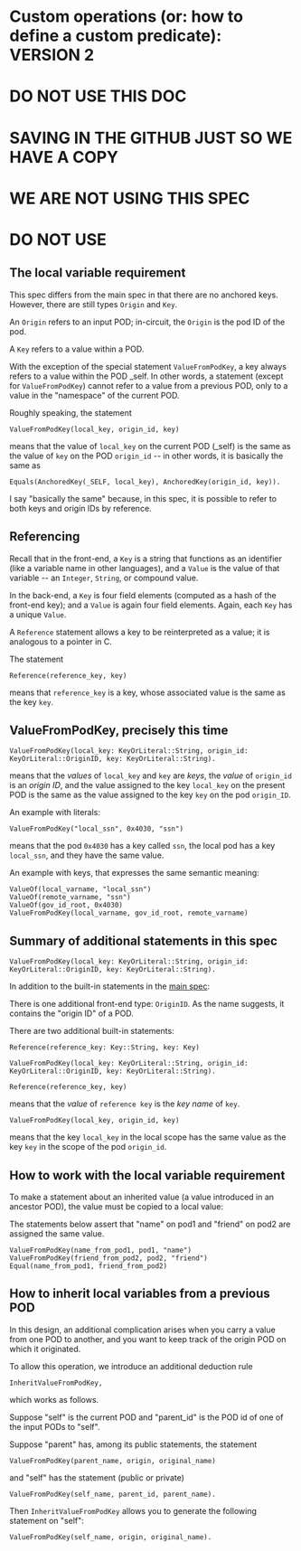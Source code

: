 # Custom operations (or: how to define a custom predicate): VERSION 2

# DO NOT USE THIS DOC
# SAVING IN THE GITHUB JUST SO WE HAVE A COPY
# WE ARE NOT USING THIS SPEC
# DO NOT USE

## The local variable requirement

This spec differs from the main spec in that there are no anchored keys.  However, there are still types `Origin` and `Key`.

An `Origin` refers to an input POD; in-circuit, the `Origin` is the pod ID of the pod.

A `Key` refers to a value within a POD.

With the exception of the special statement `ValueFromPodKey`, a key always refers to a value within the POD _self.  In other words, a statement (except for `ValueFromPodKey`) cannot refer to a value from a previous POD, only to a value in the "namespace" of the current POD.

Roughly speaking, the statement
```
ValueFromPodKey(local_key, origin_id, key)
```
means that the value of `local_key` on the current POD (_self) is the same as the value of `key` on the POD `origin_id` -- in other words, it is basically the same as 
```
Equals(AnchoredKey(_SELF, local_key), AnchoredKey(origin_id, key)).
```

I say "basically the same" because, in this spec, it is possible to refer to both keys and origin IDs by reference.

## Referencing

Recall that in the front-end, a `Key` is a string that functions as an identifier (like a variable name in other languages), and a `Value` is the value of that variable -- an `Integer`, `String`, or compound value.

In the back-end, a `Key` is four field elements (computed as a hash of the front-end key); and a `Value` is again four field elements.  Again, each `Key` has a unique `Value`.

A `Reference` statement allows a key to be reinterpreted as a value; it is analogous to a pointer in C.

The statement
```
Reference(reference_key, key)
```
means that `reference_key` is a key, whose associated value is the same as the key `key`.

## ValueFromPodKey, precisely this time

```
ValueFromPodKey(local_key: KeyOrLiteral::String, origin_id: KeyOrLiteral::OriginID, key: KeyOrLiteral::String).
```

means that the _values_ of `local_key` and `key` are _keys_, the _value_ of `origin_id` is an _origin ID_, and the value assigned to the key `local_key` on the present POD is the same as the value assigned to the key `key` on the pod `origin_ID`.

An example with literals:
```
ValueFromPodKey("local_ssn", 0x4030, "ssn")
```
means that the pod `0x4030` has a key called `ssn`, the local pod has a key `local_ssn`, and they have the same value.

An example with keys, that expresses the same semantic meaning:
```
ValueOf(local_varname, "local_ssn")
ValueOf(remote_varname, "ssn")
ValueOf(gov_id_root, 0x4030)
ValueFromPodKey(local_varname, gov_id_root, remote_varname)
```

## Summary of additional statements in this spec

```
ValueFromPodKey(local_key: KeyOrLiteral::String, origin_id: KeyOrLiteral::OriginID, key: KeyOrLiteral::String).
```


In addition to the built-in statements in the [main spec](./statements.md):

There is one additional front-end type: `OriginID`.  As the name suggests, it contains the "origin ID" of a POD.

There are two additional built-in statements:
```
Reference(reference_key: Key::String, key: Key)

ValueFromPodKey(local_key: KeyOrLiteral::String, origin_id: KeyOrLiteral::OriginID, key: KeyOrLiteral::String).
```

```
Reference(reference_key, key)
```
means that the *value* of `reference key` is the *key name* of `key`.

```
ValueFromPodKey(local_key, origin_id, key)
```
means that the key `local_key` in the local scope has the same value as the key `key` in the scope of the pod `origin_id`.

## How to work with the local variable requirement

To make a statement about an inherited value (a value introduced in an ancestor POD), the value must be copied to a local value:

The statements below assert that "name" on pod1 and "friend" on pod2 are assigned the same value.
```
ValueFromPodKey(name_from_pod1, pod1, "name")
ValueFromPodKey(friend_from_pod2, pod2, "friend")
Equal(name_from_pod1, friend_from_pod2)
```

## How to inherit local variables from a previous POD

In this design, an additional complication arises when you
carry a value from one POD to another,
and you want to keep track of the origin POD on which it originated.

To allow this operation, we introduce an additional deduction rule
```
InheritValueFromPodKey,
```
which works as follows.

Suppose "self" is the current POD and "parent_id" is the POD id of one of the input PODs to "self".

Suppose "parent" has, among its public statements, the statement
```
ValueFromPodKey(parent_name, origin, original_name)
```
and "self" has the statement (public or private)
```
ValueFromPodKey(self_name, parent_id, parent_name).
```

Then ```InheritValueFromPodKey``` allows you to generate the following statement on "self":
```
ValueFromPodKey(self_name, origin, original_name).
```
